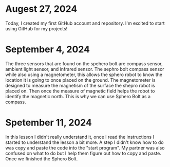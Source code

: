 # Augest 27, 2024
Today, I created my first GitHub account and repository. I'm excited to start using GitHub for my projects!
# September 4, 2024 
The three sensors that are found on the spehero bolt are compass sensor, ambient light sensor, and infrared sensor.
The sephro bolt compass sensor while also using a magnetometer, this allows the sphero robot to know the location it is going to once placed on the ground. The magnetometer is designed to measure the magnetism of the surface the shepro robot is placed on. Then once the measure of magnetic field helps the robot to identify the magnetic north. This is why we can use Sphero Bolt as a compass.
# Spetember 11, 2024 
In this lesson I didn't really understand it, once I read the instructions I started to understand the lesson a bit more. A step I didn't know how to do was copy and paste the code into the "start program". My partner was also confused on what to do but I help them figure out how to copy and paste. Once we finished the Sphero Bolt.
